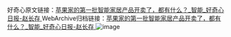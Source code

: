 好奇心原文链接：[苹果家的第一批智能家居产品开卖了，都有什么？_智能_好奇心日报-赵长存 ](https://www.qdaily.com/articles/10371.html)
WebArchive归档链接：[苹果家的第一批智能家居产品开卖了，都有什么？_智能_好奇心日报-赵长存 ](http://web.archive.org/web/20160505230616/http://www.qdaily.com/articles/10371.html)
![image](http://ww3.sinaimg.cn/large/007d5XDply1g3vwgdro62j30u033wx4u)